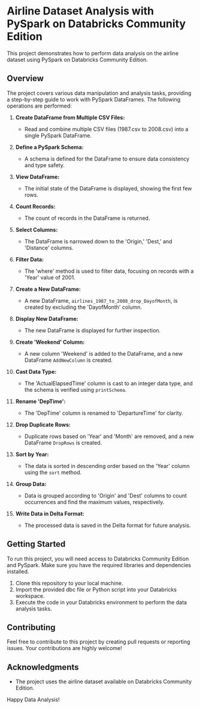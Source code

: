 # Airline Dataset Analysis with PySpark on Databricks Community Edition

This project demonstrates how to perform data analysis on the airline dataset using PySpark on Databricks Community Edition.

## Overview

The project covers various data manipulation and analysis tasks, providing a step-by-step guide to work with PySpark DataFrames. The following operations are performed:

1. **Create DataFrame from Multiple CSV Files:**
   - Read and combine multiple CSV files (1987.csv to 2008.csv) into a single PySpark DataFrame.

2. **Define a PySpark Schema:**
   - A schema is defined for the DataFrame to ensure data consistency and type safety.

3. **View DataFrame:**
   - The initial state of the DataFrame is displayed, showing the first few rows.

4. **Count Records:**
   - The count of records in the DataFrame is returned.

5. **Select Columns:**
   - The DataFrame is narrowed down to the 'Origin,' 'Dest,' and 'Distance' columns.

6. **Filter Data:**
   - The 'where' method is used to filter data, focusing on records with a 'Year' value of 2001.

7. **Create a New DataFrame:**
   - A new DataFrame, `airlines_1987_to_2008_drop_DayofMonth`, is created by excluding the 'DayofMonth' column.

8. **Display New DataFrame:**
   - The new DataFrame is displayed for further inspection.

9. **Create 'Weekend' Column:**
   - A new column 'Weekend' is added to the DataFrame, and a new DataFrame `AddNewColumn` is created.

10. **Cast Data Type:**
    - The 'ActualElapsedTime' column is cast to an integer data type, and the schema is verified using `printSchema`.

11. **Rename 'DepTime':**
    - The 'DepTime' column is renamed to 'DepartureTime' for clarity.

12. **Drop Duplicate Rows:**
    - Duplicate rows based on 'Year' and 'Month' are removed, and a new DataFrame `DropRows` is created.

13. **Sort by Year:**
    - The data is sorted in descending order based on the 'Year' column using the `sort` method.

14. **Group Data:**
    - Data is grouped according to 'Origin' and 'Dest' columns to count occurrences and find the maximum values, respectively.

15. **Write Data in Delta Format:**
    - The processed data is saved in the Delta format for future analysis.

## Getting Started

To run this project, you will need access to Databricks Community Edition and PySpark. Make sure you have the required libraries and dependencies installed.

1. Clone this repository to your local machine.
2. Import the provided dbc file or Python script into your Databricks workspace.
3. Execute the code in your Databricks environment to perform the data analysis tasks.

## Contributing

Feel free to contribute to this project by creating pull requests or reporting issues. Your contributions are highly welcome!


## Acknowledgments

- The project uses the airline dataset available on Databricks Community Edition.

Happy Data Analysis!
